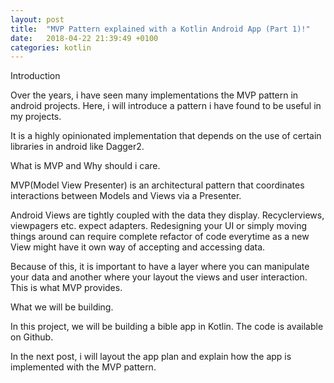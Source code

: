 ```yaml
---
layout: post
title:  "MVP Pattern explained with a Kotlin Android App (Part 1)!"
date:   2018-04-22 21:39:49 +0100
categories: kotlin
---
```



Introduction

Over the years, i have seen many implementations the MVP pattern in android projects. Here, i will introduce a pattern i have found to be useful in my projects.

It is a highly opinionated implementation that depends on the use of certain libraries in android like Dagger2.

What is MVP and Why should i care.

MVP(Model View Presenter) is an architectural pattern that coordinates interactions between Models and Views via a Presenter.

Android Views are tightly coupled with the data they display. Recyclerviews, viewpagers etc. expect adapters. Redesigning your UI or simply moving things around can require complete refactor of code everytime as a new View might have it own way of accepting and accessing data.

Because of this, it is important to have a layer where you can manipulate your data and another where your layout the views and user interaction. This is what MVP provides.

What we will be building.

In this project, we will be building a bible app in Kotlin. The code is available on Github.

In the next post, i will layout the app plan and explain how the app is implemented with the MVP pattern.